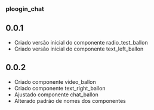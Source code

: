 ### ploogin_chat

## 0.0.1
* Criado versão inicial do componente radio_test_ballon
* Criado versão inicial do componente text_left_ballon

## 0.0.2
* Criado componente video_ballon
* Criado componente text_right_ballon
* Ajustado componente chat_ballon
* Alterado padrão de nomes dos componentes
